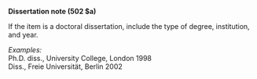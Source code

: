 **Dissertation note (502 $a)**

If the item is a doctoral dissertation, include the type of degree, institution, and year.

_Examples:_  
Ph.D. diss., University College, London 1998  
Diss., Freie Universität, Berlin 2002